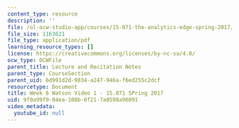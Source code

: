 ```yaml
---
content_type: resource
description: ''
file: /ol-ocw-studio-app/courses/15-071-the-analytics-edge-spring-2017/9f0a99f904ea108b0f217a0598a96091_MIT15_071S17_Unit5_Watson.pdf
file_size: 1163621
file_type: application/pdf
learning_resource_types: []
license: https://creativecommons.org/licenses/by-nc-sa/4.0/
ocw_type: OCWFile
parent_title: Lecture and Recitation Notes
parent_type: CourseSection
parent_uid: 6d991d2d-9834-a247-946a-f6ed255c2dcf
resourcetype: Document
title: Week 6 Watson Video 1 - 15.071 SPring 2017
uid: 9f0a99f9-04ea-108b-0f21-7a0598a96091
video_metadata:
  youtube_id: null
---
```

